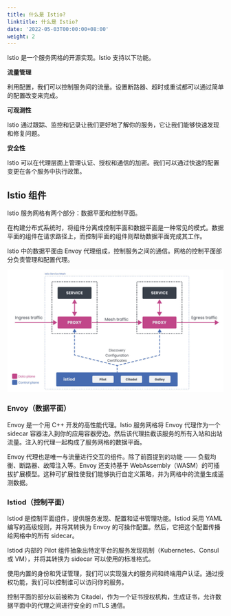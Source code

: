 ```yaml
---
title: 什么是 Istio?
linktitle: 什么是 Istio?
date: '2022-05-03T00:00:00+08:00'
weight: 2
---
```


Istio 是一个服务网格的开源实现。Istio 支持以下功能。

**流量管理**

利用配置，我们可以控制服务间的流量。设置断路器、超时或重试都可以通过简单的配置改变来完成。

**可观测性**

Istio 通过跟踪、监控和记录让我们更好地了解你的服务，它让我们能够快速发现和修复问题。

**安全性**

Istio 可以在代理层面上管理认证、授权和通信的加密。我们可以通过快速的配置变更在各个服务中执行政策。

## Istio 组件

Istio 服务网格有两个部分：数据平面和控制平面。

在构建分布式系统时，将组件分离成控制平面和数据平面是一种常见的模式。数据平面的组件在请求路径上，而控制平面的组件则帮助数据平面完成其工作。

Istio 中的数据平面由 Envoy 代理组成，控制服务之间的通信。网格的控制平面部分负责管理和配置代理。

![Istio 架构](istio-arch.jpg)

### Envoy（数据平面）

Envoy 是一个用 C++ 开发的高性能代理。Istio 服务网格将 Envoy 代理作为一个 sidecar 容器注入到你的应用容器旁边。然后该代理拦截该服务的所有入站和出站流量。注入的代理一起构成了服务网格的数据平面。

Envoy 代理也是唯一与流量进行交互的组件。除了前面提到的功能 —— 负载均衡、断路器、故障注入等。Envoy 还支持基于 WebAssembly（WASM）的可插拔扩展模型。这种可扩展性使我们能够执行自定义策略，并为网格中的流量生成遥测数据。

### Istiod（控制平面）

Istiod 是控制平面组件，提供服务发现、配置和证书管理功能。Istiod 采用 YAML 编写的高级规则，并将其转换为 Envoy 的可操作配置。然后，它把这个配置传播给网格中的所有 sidecar。

Istiod 内部的 Pilot 组件抽象出特定平台的服务发现机制（Kubernetes、Consul 或 VM），并将其转换为 sidecar 可以使用的标准格式。

使用内置的身份和凭证管理，我们可以实现强大的服务间和终端用户认证。通过授权功能，我们可以控制谁可以访问你的服务。

控制平面的部分以前被称为 Citadel，作为一个证书授权机构，生成证书，允许数据平面中的代理之间进行安全的 mTLS 通信。
